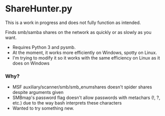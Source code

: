# ShareHunter.py
This is a work in progress and does not fully function as intended.

Finds smb/samba shares on the network as quickly or as slowly as you want.
* Requires Python 3 and pysmb. 
* At the moment, it works more efficiently on Windows, spotty on Linux.
* I'm trying to modify it so it works with the same efficiency on Linux as it does on Windows

### Why?
* MSF auxiliary/scanner/smb/smb_enumshares doesn't spider shares despite arguments given
* SMBmap's password flag doesn't allow passwords with metachars (!, ?, etc.) due to the way bash interprets these characters
* Wanted to try something new.
